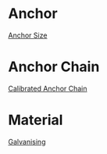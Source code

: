 # Anchor

[Anchor Size](anchor-size.md)

# Anchor Chain

[Calibrated Anchor Chain](calibrated-anchor-chain.md)

# Material

[Galvanising](galvanising.md)
